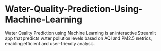 # Water-Quality-Prediction-Using-Machine-Learning
Water Quality Prediction using Machine Learning is an interactive Streamlit app that predicts water pollution levels based on AQI and PM2.5 metrics, enabling efficient and user-friendly analysis.

